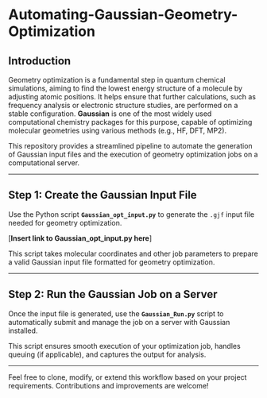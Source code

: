 # Automating-Gaussian-Geometry-Optimization

## Introduction

Geometry optimization is a fundamental step in quantum chemical simulations, aiming to find the lowest energy structure of a molecule by adjusting atomic positions. It helps ensure that further calculations, such as frequency analysis or electronic structure studies, are performed on a stable configuration. **Gaussian** is one of the most widely used computational chemistry packages for this purpose, capable of optimizing molecular geometries using various methods (e.g., HF, DFT, MP2).

This repository provides a streamlined pipeline to automate the generation of Gaussian input files and the execution of geometry optimization jobs on a computational server.

---

## Step 1: Create the Gaussian Input File

Use the Python script **`Gaussian_opt_input.py`** to generate the `.gjf` input file needed for geometry optimization.

[**Insert link to Gaussian_opt_input.py here**]

This script takes molecular coordinates and other job parameters to prepare a valid Gaussian input file formatted for geometry optimization.

---

## Step 2: Run the Gaussian Job on a Server

Once the input file is generated, use the **`Gaussian_Run.py`** script to automatically submit and manage the job on a server with Gaussian installed.

This script ensures smooth execution of your optimization job, handles queuing (if applicable), and captures the output for analysis.

---

Feel free to clone, modify, or extend this workflow based on your project requirements. Contributions and improvements are welcome!
